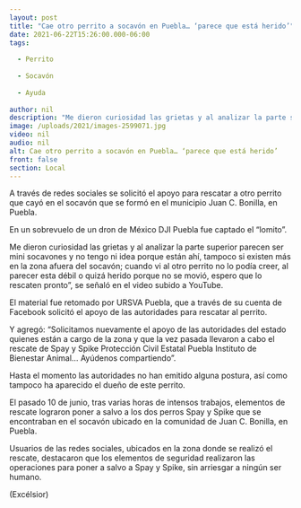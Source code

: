 ```yaml
---
layout: post
title: "Cae otro perrito a socavón en Puebla… ‘parece que está herido’"
date: 2021-06-22T15:26:00.000-06:00
tags:
  
  - Perrito
  
  - Socavón
  
  - Ayuda
  
author: nil
description: "Me dieron curiosidad las grietas y al analizar la parte superior… vi al otro perrito no lo podía creer, al parecer esta débil o quizá herido porque no se movió, se indicó"
image: /uploads/2021/images-2599071.jpg
video: nil
audio: nil
alt: Cae otro perrito a socavón en Puebla… ‘parece que está herido’
front: false
section: Local
---
```


A través de redes sociales se solicitó el apoyo para rescatar a otro perrito que cayó en el socavón que se formó en el municipio Juan C. Bonilla, en Puebla.

En un sobrevuelo de un dron de México DJI Puebla fue captado el “lomito”.

Me dieron curiosidad las grietas y al analizar la parte superior parecen ser mini socavones y no tengo ni idea porque están ahí, tampoco si existen más en la zona afuera del socavón; cuando vi al otro perrito no lo podía creer, al parecer esta débil o quizá herido porque no se movió, espero que lo rescaten pronto”, se señaló en el video subido a YouTube.

El material fue retomado por URSVA Puebla, que a través de su cuenta de Facebook solicitó el apoyo de las autoridades para rescatar al perrito.

Y agregó: “Solicitamos nuevamente el apoyo de las autoridades del estado quienes están a cargo de la zona y que la vez pasada llevaron a cabo el rescate de Spay y Spike  Protección Civil Estatal Puebla Instituto de Bienestar Animal… Ayúdenos compartiendo”.

Hasta el momento las autoridades no han emitido alguna postura, así como tampoco ha aparecido el dueño de este perrito.

El pasado 10 de junio, tras varias horas de intensos trabajos, elementos de rescate lograron poner a salvo a los dos perros  Spay y Spike que se encontraban en el socavón ubicado en la comunidad de Juan C. Bonilla, en Puebla.

Usuarios de las redes sociales, ubicados en la zona donde se realizó el rescate, destacaron que los elementos de seguridad realizaron las operaciones para poner a salvo a Spay y Spike, sin arriesgar a ningún ser humano.

(Excélsior)